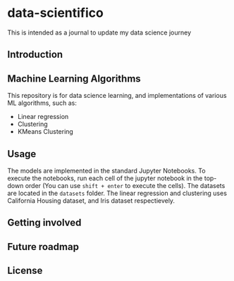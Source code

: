 # data-scientifico

This is intended as a journal to update my data science journey

## Introduction


## Machine Learning Algorithms

This repository is for data science learning, and implementations of various ML algorithms, such as:
- Linear regression
- Clustering
- KMeans Clustering

## Usage

The models are implemented in the standard Jupyter Notebooks. To execute the notebooks, run each cell of the jupyter notebook in the top-down order (You can use `shift + enter` to execute the cells). The datasets are located in the `datasets` folder. The linear regression and clustering uses California Housing dataset, and Iris dataset respectievely.

## Getting involved

## Future roadmap

## License
